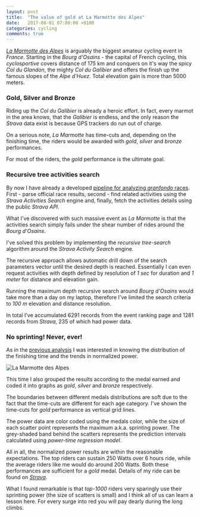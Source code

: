 ```yaml
---
layout: post
title:  "The value of gold at La Marmotte des Alpes"
date:   2017-08-01 07:00:00 +0100
categories: cycling
comments: true
---
```


[*La Marmotte des Alpes*](http://www.marmottegranfondoseries.com/epreuve.php?C=1) is arguably the biggest amateur cycling event in *France*. Starting in the *Bourg d'Osains* - the capital of French cycling, this *cyclosportive* covers distance of 175 km and conquers on it's way the spicy *Col du Glandon*, the mighty *Col du Galibier* and offers the finish up the famous slopes of the *Alpe d'Huez*. Total elevation gain is more than 5000 meters.

### Gold, Silver and Bronze

Riding up the *Col du Galibier* is already a heroic effort. In fact, every marmot in the area knows, that the *Galibier* is endless, and the only reason the *Strava* data exist is because GPS trackers do run out of charge.

On a serious note, *La Marmotte* has time-cuts and, depending on the finishing time, the riders would be awarded with *gold*, *silver* and *bronze* performances.

For most of the riders, the *gold* performance is the ultimate goal.

### Recursive tree activities search

By now I have already a developed [pipeline for analyzing *granfondo* races](https://sladkovm.github.io/cycling/2017/05/28/UCI-Schleck-Gran-Fondo-in-Watts.html). First - parse official race results, second - find related activities using the *Strava Activities Search* engine and, finally, fetch the activities details using the public *Strava API*.

What I've discovered with such massive event as *La Marmotte* is that the activities search simply fails under the shear number of rides around the *Bourg d'Osains*.

I've solved this problem by implementing the *recursive tree-search* algorithm around the *Strava Activity Search* engine.

The recursive approach allows automatic drill down of the search parameters vector until the desired depth is reached. Essentially I can even request activities with depth defined by resolution of *1 sec* for duration and *1 meter* for distance and elevation gain.

Running the maximum depth recursive search around *Bourg d'Osains* would take more than a day on my laptop, therefore I've limited the search criteria to *100 m* elevation and distance resolution.

In total I've accumulated 6291 records from the event ranking page and 1281 records from *Strava*, 235 of which had power data.

### No sprinting! Never, ever!

As in the [previous analysis](https://sladkovm.github.io/cycling/2017/06/18/3Epic-Road-in-Watts.html) I was interested in knowing the distribution of the finishing time and the trends in normalized power.

![La Marmotte des Alpes]({{site_url}}/assets/2017-08-01-La-Marmotte-2017/marmotte_alpes_2017.png)

This time I also grouped the results according to the medal earned and coded it into graphs as *gold*, *silver* and *bronze* respectively.

The boundaries between different medals distributions are soft due to the fact that the time-cuts are different for each age category. I've shown the time-cuts for *gold* performance as vertical grid lines.

The power data are color coded using the medals color, while the size of each scatter point represents the maximum a.k.a. sprinting power. The grey-shaded band behind the scatters represents the prediction intervals calculated using *power-time regression model*.

All in all, the normalized power results are within the reasonable expectations. The top riders can sustain 250 Watts over 6 hours ride, while the average riders like me would do around 200 Watts. Both these performances are sufficient for a *gold* medal. Details of my ride can be found on [*Strava*](https://www.strava.com/activities/1069498347).

What I found remarkable is that *top-1000* riders very sparingly use their sprinting power (the size of scatters is small) and I think all of us can learn a lesson here. For every surge into red you will pay dearly during the long climbs.
